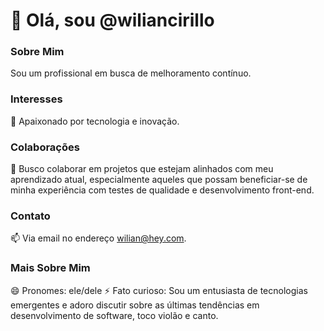 # 👋 Olá, sou @wiliancirillo

### Sobre Mim
Sou um profissional em busca de melhoramento contínuo.

### Interesses
👀 Apaixonado por tecnologia e inovação.

### Colaborações
💞️ Busco colaborar em projetos que estejam alinhados com meu aprendizado atual, especialmente aqueles que possam beneficiar-se de minha 
experiência com testes de qualidade e desenvolvimento front-end.

### Contato
📫 Via email no endereço wilian@hey.com.

### Mais Sobre Mim
😄 Pronomes: ele/dele
⚡ Fato curioso: Sou um entusiasta de tecnologias emergentes e adoro discutir sobre as últimas tendências em desenvolvimento de software, toco violão e canto.
